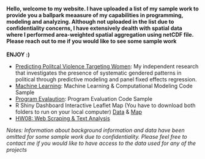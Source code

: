 #### Hello, welcome to my website. I have uploaded a list of my sample work to provide you a ballpark meaasure of my capabilities in programming, modeling and analyzing. Although not uploaded in the list due to confidentiality concerns, I have extensively dealth with spatial data where I performed area-weighted spatial aggregation using netCDF file. Please reach out to me if you would like to see some sample work

**ENJOY :)**

* [Predicting Politcal Violence Targeting Women](https://github.com/boseongyun/Check_My_Sample_Work/tree/main/Predicting%20Political%20Violence%20Targeting%20Women): My independent research that investigates the presence of systematic gendered patterns in political through predictive modeling and panel fixed effects regression. 
* [Machine Learning](https://github.com/boseongyun/Check_My_Sample_Work/tree/main/Machine%20Learning): Machine Learning & Computational Modeling Code Sample
* [Program Evalaution](https://github.com/boseongyun/Check_My_Sample_Work/tree/main/Program%20Evaluation): Program Evaluation Code Sample
* R Shiny Dashboard Interactive Leaflet Map (You have to download both folders to run on your local computer) [Data](https://github.com/boseongyun/Check_My_Sample_Work/tree/main/R%20Shiny%20Dashboard%20%26%20Leaflet%20) & [Map](https://github.com/boseongyun/Check_My_Sample_Work/tree/main/R%20Shiny%20Dashboard%20%26%20Leaflet)
* [HW08: Web Scraping & Text Analysis](https://github.com/boseongyun/Check_My_Sample_Work/tree/main/hw08-master)


*Notes: Information about background information and data have been omitted for some sample work due to confidentiality. Please feel free to contact me if you would like to have access to the data used for any of the projects*

